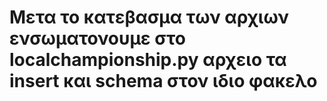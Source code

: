 # Μετα το κατεβασμα των αρχιων ενσωματονουμε στο localchampionship.py αρχειο τα insert και schema  στον ιδιο φακελο
